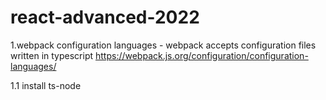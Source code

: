 # react-advanced-2022

1.webpack configuration languages - webpack accepts configuration files written in  typescript
https://webpack.js.org/configuration/configuration-languages/

1.1 install ts-node
